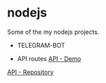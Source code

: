 # nodejs
Some of the my nodejs projects.

- TELEGRAM-BOT

- API routes 
[API - Demo](https://nodejs-sand-alpha.vercel.app/)

[API - Repository](https://github.com/victorsantos-jobs/nodejs/tree/main/API)
